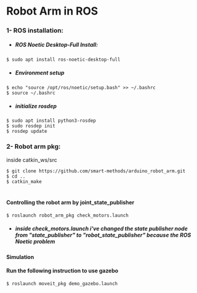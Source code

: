 # Robot Arm in ROS 
#####
### 1- ROS installation: 

- ##### ROS Noetic Desktop-Full Install:
````
$ sudo apt install ros-noetic-desktop-full
````
- ##### Environment setup
````
$ echo "source /opt/ros/noetic/setup.bash" >> ~/.bashrc
$ source ~/.bashrc
````
- ##### initialize rosdep
````
$ sudo apt install python3-rosdep
$ sudo rosdep init
$ rosdep update
````
### 2- Robot arm pkg: 
inside catkin_ws/src
````
$ git clone https://github.com/smart-methods/arduino_robot_arm.git
$ cd .. 
$ catkin_make
````
#
#### Controlling the robot arm by joint_state_publisher
````$ roslaunch robot_arm_pkg check_motors.launch````
- #####  inside check_motors.launch i've changed the state publisher node from "state_publisher" to "robot_state_publisher" because the ROS Noetic problem 

#### Simulation
#### Run the following instruction to use gazebo
````$ roslaunch moveit_pkg demo_gazebo.launch````

